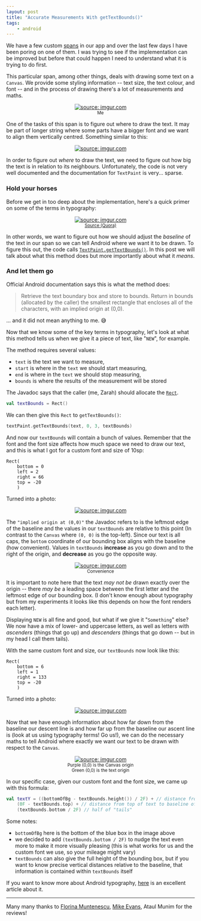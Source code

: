 ```yaml
---
layout: post
title: "Accurate Measurements With getTextBounds()"
tags:
    - android
---
```

We have a few custom [spans](https://developer.android.com/reference/android/text/style/package-summary) in our app and over the last few days I have been poring on one of them. I was trying to see if the implementation can be improved but before that could happen I need to understand what it is trying to do first.

This particular span, among other things, deals with drawing some text on a `Canvas`. We provide some styling information -- text size, the text colour, and font -- and in the process of drawing there's a lot of measurements and maths.
<center>
    <a href="https://imgur.com/zQ5efS9"><img src="https://i.imgur.com/zQ5efS9.jpg?1" title="source: imgur.com" /></a>
    <br /> <small>Me</small>
</center>

One of the tasks of this span is to figure out where to draw the text. It may be part of longer string where some parts have a bigger font and we want to align them vertically centred. Something similar to this:
<center>
    <a href="https://imgur.com/gfYPXMM"><img src="https://i.imgur.com/gfYPXMM.jpg?1" title="source: imgur.com" /></a>
</center>

In order to figure out _where_ to draw the text, we need to figure out how big the text is in relation to its neighbours. Unfortunately, the code is not very well documented and the documentation for `TextPaint` is very... sparse.

### Hold your horses

Before we get in too deep about the implementation, here's a quick primer on some of the terms in typography:
<center>
    <a href="https://imgur.com/ORDLUgO"><img src="https://i.imgur.com/ORDLUgO.png" title="source: imgur.com" /></a>
    <br /><small> <a href="https://www.quora.com/What-is-a-baseline-in-typography">Source (Quora)</a> </small>
</center>

In other words, we want to figure out how we should adjust the _baseline_ of the text in our span so we can tell Android where we want it to be drawn. To figure this out, the code calls [`TextPaint.getTextBounds()`](https://developer.android.com/reference/kotlin/android/graphics/Paint#gettextbounds). In this post we will talk about what this method does but more importantly about what it _means_.

### And let them go

Official Android documentation says this is what the method does:
>Retrieve the text boundary box and store to bounds. Return in bounds (allocated by the caller) the smallest rectangle that encloses all of the characters, with an implied origin at (0,0).

... and it did not mean anything to me. :sweat_smile:

Now that we know some of the key terms in typography, let's look at what this method tells us when we give it a piece of text, like "`NEW`", for example.

The method requires several values:
- `text` is the text we want to measure,
- `start` is where in the `text` we should start measuring,
- `end` is where in the `text` we should stop measuring,
- `bounds` is where the results of the measurement will be stored

The Javadoc says that the caller (me, Zarah) should allocate the [`Rect`](https://developer.android.com/reference/kotlin/android/graphics/Rect?hl=en).
```kotlin
val textBounds = Rect()
```

We can then give this `Rect` to `getTextBounds()`:
```kotlin
textPaint.getTextBounds(text, 0, 3, textBounds)
```

And now our `textBounds` will contain a bunch of values. Remember that the font and the font size affects how much space we need to draw our text, and this is what I got for a custom font and size of 10sp:
```
Rect(
    bottom = 0
    left = 2
    right = 66
    top = -20
    )
```

Turned into a photo:
<center>
    <a href="https://imgur.com/rsALySp"><img src="https://i.imgur.com/rsALySp.jpg" title="source: imgur.com" /></a>
</center>

The `"implied origin at (0,0)"` the Javadoc refers to is the leftmost edge of the baseline and the values in our `textBounds` are relative to this point (In contrast to the `Canvas` where `(0, 0)` is the top-left). Since our text is all caps, the `bottom` coordinate of our bounding box aligns with the baseline (how convenient). Values in `textBounds` **increase** as you go down and to the right of the origin, and **decrease** as you go the opposite way.

<center>
    <a href="https://imgur.com/2Afeqaf"><img src="https://i.imgur.com/2Afeqaf.jpg" title="source: imgur.com" /></a>
    <br /><small>Convenience</small>
</center>

It is important to note here that the text _may not be_ drawn exactly over the origin -- there _may be_ a leading space between the first letter and the leftmost edge of our bounding box. (I don't know enough about typography but from my experiments it looks like this depends on how the font renders each letter).

Displaying `NEW` is all fine and good, but what if we give it "`Something`" else? We now have a mix of lower- and uppercase letters, as well as letters with _ascenders_ (things that go up) and _descenders_ (things that go down -- but in my head I call them tails).

With the same custom font and size, our `textBounds` now look like this:
```
Rect(
    bottom = 6
    left = 1
    right = 133
    top = -20
    )
```

Turned into a photo:
<center>
    <a href="https://imgur.com/o5lVaVE"><img src="https://i.imgur.com/o5lVaVE.jpg" title="source: imgur.com" /></a>
</center>

Now that we have enough information about how far down from the baseline our descent line is and how far up from the baseline our ascent line is (look at us using typography terms! Go us!), we can do the necessary maths to tell Android where exactly we want our text to be drawn with respect to the `Canvas`.

<center>
    <a href="https://imgur.com/UQpYzeq"><img src="https://i.imgur.com/UQpYzeq.jpg" title="source: imgur.com" /></a>
    <br /><small>Purple (0,0) is the Canvas origin<br />Green (0,0) is the text origin</small>
</center>

In our specific case, given our custom font and the font size, we came up with this formula:
```kotlin
val textY = ((bottomOfBg - textBounds.height()) / 2F) + // distance from top of the bg to top of text
    (0F - textBounds.top) + // distance from top of text to baseline of text
    (textBounds.bottom / 2F) // half of "tails"
```
Some notes:
- `bottomOfBg` here is the bottom of the blue box in the image above
- we decided to add `(textBounds.bottom / 2F)` to nudge the text even more to make it more visually pleasing (this is what works for us and the custom font we use, so your mileage might vary)
- `textBounds` can also give the full height of the bounding box, but if you want to know precise vertical distances relative to the baseline, that information is contained within `textBounds` itself

If you want to know more about Android typography, [here](https://proandroiddev.com/android-and-typography-101-5f06722dd611) is an excellent article about it.

---
Many many thanks to [Florina Muntenescu](https://medium.com/@florina.muntenescu), [Mike Evans](https://twitter.com/m_evans10), Ataul Munim for the reviews!
